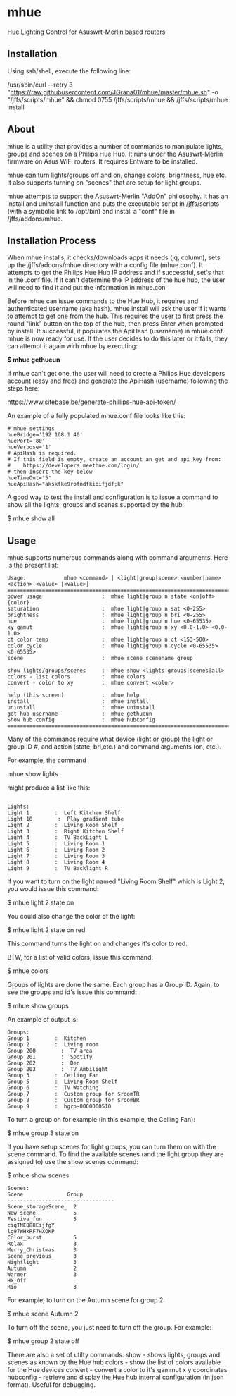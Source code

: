 # mhue
Hue Lighting Control for Asuswrt-Merlin based routers
## Installation
Using ssh/shell, execute the following line:

/usr/sbin/curl --retry 3 "https://raw.githubusercontent.com/JGrana01/mhue/master/mhue.sh" -o "/jffs/scripts/mhue" && chmod 0755 /jffs/scripts/mhue && /jffs/scripts/mhue install

## About
mhue is a utility that provides a number of commands to manipulate lights, groups and scenes on a Philips Hue Hub.
It runs under the Asuswrt-Merlin firmware on Asus WiFi routers. It requires Entware to be installed.

mhue can turn lights/groups off and on, change colors, brightness, hue etc. It also supports turning on "scenes" that are setup for light groups.

mhue attempts to support the Asuswrt-Merlin "AddOn" philosophy. It has an install and uninstall function and puts the executable script in /jffs/scripts (with a
symbolic link to /opt/bin) and install a "conf" file in /jffs/addons/mhue.

## Installation Process

When mhue installs, it checks/downloads apps it needs (jq, column), sets up the /jffs/addons/mhue directory with a config file (mhue.conf).
It attempts to get the Philips Hue Hub IP address and if successful, set's that in the .conf file.
If it can't determine the IP address of the hue hub, the user will need to find it and put the information in mhue.con

Before mhue can issue commands to the Hue Hub, it requires and authenticated username (aka hash). mhue install will ask the user if it wants to
attempt to get one from the hub.
This requires the user to first press the round "link" button on the top of the hub, then press Enter when prompted by install.
If successful, it populates the ApiHash (username) in mhue.conf. mhue is now ready for use.
If the user decides to do this later or it fails, they can attempt it again wirh mhue by executing:

**$ mhue gethueun**

If mhue can't get one, the user will need to create a Philips Hue developers account (easy and free) and generate the ApiHash (username) following the steps here:

https://www.sitebase.be/generate-phillips-hue-api-token/

An example of a fully populated mhue.conf file looks like this:

```
# mhue settings
hueBridge='192.168.1.40'
huePort='80'
hueVerbose='1'
# ApiHash is required.
# If this field is empty, create an account an get and api key from:
#    https://developers.meethue.com/login/
# then insert the key below
hueTimeOut='5'
hueApiHash="akskfke9rofndfkioifjdf;k"
```
A good way to test the install and configuration is to issue a command to show all the lights, groups and scenes supported by the hub:

$ mhue show all

## Usage
mhue supports numerous commands along with command arguments. Here is the present list:

```
Usage:            mhue <command> | <light|group|scene> <number|name> <action> <value> [<value>]
==========================================================================
power usage                   :  mhue light|group n state <on|off> {color}
saturation                    :  mhue light|group n sat <0-255>
brightness                    :  mhue light|group n bri <0-255>
hue                           :  mhue light|group n hue <0-65535>
xy gamut                      :  mhue light|group n xy <0.0-1.0> <0.0-1.0>
ct color temp                 :  mhue light|group n ct <153-500>
color cycle                   :  mhue light|group n cycle <0-65535> <0-65535>
scene                         :  mhue scene scenename group

show lights/groups/scenes     :  mhue show <lights|groups|scenes|all>
colors - list colors          :  mhue colors
convert - color to xy         :  mhue convert <color>

help (this screen)            :  mhue help
install                       :  mhue install
uninstall                     :  mhue uninstall
get hub username              :  mhue gethueun
Show hub config               :  mhue hubconfig
==========================================================================
```
Many of the commands require what device (light or group) the light or group ID #, and action (state, bri,etc.) and command arguments (on, etc.).

For example, the command

mhue show lights

might produce a list like this:

```

Lights:
Light 1        :  Left Kitchen Shelf
Light 10        :  Play gradient tube
Light 2        :  Living Room Shelf
Light 3        :  Right Kitchen Shelf
Light 4        :  TV BackLight L
Light 5        :  Living Room 1
Light 6        :  Living Room 2
Light 7        :  Living Room 3
Light 8        :  Living Room 4
Light 9        :  TV Backlight R
```

If you want to turn on the light named "Living Room Shelf" which is Light 2, you would issue this command:

$ mhue light 2 state on

You could also change the color of the light:

$ mhue light 2 state on red

This command turns the light on and changes it's color to red.

BTW, for a list of valid colors, issue this command:

$ mhue colors

Groups of lights are done the same. Each group has a Group ID. Again, to see the groups and id's issue this command:

$ mhue show groups

An example of output is:

```
Groups:
Group 1        :  Kitchen
Group 2        :  Living room
Group 200        :  TV area
Group 201        :  Spotify
Group 202        :  Den
Group 203        :  TV Ambilight
Group 3        :  Ceiling Fan
Group 5        :  Living Room Shelf
Group 6        :  TV Watching
Group 7        :  Custom group for $roomTR
Group 8        :  Custom group for $roomBR
Group 9        :  hgrp-0000000510
```

To turn a group on for example (in this example, the Ceiling Fan):

$ mhue group 3 state on

If you have setup scenes for light groups, you can turn them on with the scene command.
To find the available scenes (and the light group they are assigned to) use the show scenes command:

$ mhue show scenes

```
Scenes:
Scene              Group
----------------------------------
Scene_storageScene_  2
New_scene            5
Festive_fun          5
ciqTNEQ88EijfgY
lg97WHkRF7HXOKP
Color_burst          5
Relax                3
Merry_Christmas      3
Scene_previous_      3
Nightlight           3
Autumn               2
Warmer               3
HX_Off
Rio                  3
```
For example, to turn on the Autumn scene for group 2:

$ mhue scene Autumn 2

To turn off the scene, you just need to turn off the group. For example:

$ mhue group 2 state off

There are also a set of utilty commands.
show - shows lights, groups and scenes as known by the Hue hub
colors - show the list of colors available for the Hue devices
convert - convert a color to it's gammut x y  coordinates
hubconfig - retrieve and display the Hue hub internal configuration (in json format). Useful for debugging.


